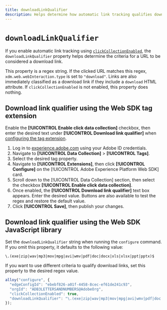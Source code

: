 ```yaml
---
title: downloadLinkQualifier
description: Helps determine how automatic link tracking qualifies download links.
---
```

# `downloadLinkQualifier`

If you enable automatic link tracking using [`clickCollectionEnabled`](clickcollectionenabled.md), the `downloadLinkQualifier` property helps determine the criteria for a URL to be considered a download link.

This property is a regex string. If the clicked URL matches this regex, `xdm.web.webInteraction.type` is set to `"download"`. Links are also immediately classified as a download link if they include a `download` HTML attribute. If `clickCollectionEnabled` is not enabled, this property does nothing.

## Download link qualifier using the Web SDK tag extension

Enable the **[!UICONTROL Enable click data collection]** checkbox, then enter the desired text under **[!UICONTROL Download link qualifier]** when [configuring the tag extension](/help/tags/extensions/client/web-sdk/web-sdk-extension-configuration.md).

1. Log in to [experience.adobe.com](https://experience.adobe.com) using your Adobe ID credentials.
1. Navigate to **[!UICONTROL Data Collection]** > **[!UICONTROL Tags]**.
1. Select the desired tag property.
1. Navigate to **[!UICONTROL Extensions]**, then click **[!UICONTROL Configure]** on the [!UICONTROL Adobe Experience Platform Web SDK] card.
1. Scroll down to the [!UICONTROL Data Collection] section, then select the checkbox **[!UICONTROL Enable click data collection]**.
1. Once enabled, the **[!UICONTROL Download link qualifier]** text box appears. Enter the desired value. Buttons are also available to test the regex and restore the default value.
1. Click **[!UICONTROL Save]**, then publish your changes.

## Download link qualifier using the Web SDK JavaScript library

Set the `downloadLinkQualifier` string when running the `configure` command. If you omit this property, it defaults to the following value:

`\.(exe|zip|wav|mp3|mov|mpg|avi|wmv|pdf|doc|docx|xls|xlsx|ppt|pptx)$`

If you want to use different criteria to qualify download links, set this property to the desired regex value.

```js
alloy("configure", {
  "edgeConfigId": "ebebf826-a01f-4458-8cec-ef61de241c93",
  "orgId": "ADB3LETTERSANDNUMBERS@AdobeOrg",
  "clickCollectionEnabled": true,
  "downloadLinkQualifier": "\.(exe|zip|wav|mp3|mov|mpg|avi|wmv|pdf|doc|docx|xls|xlsx|ppt|pptx)$"
});
```
